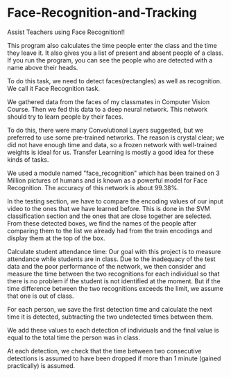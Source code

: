 # Face-Recognition-and-Tracking
Assist Teachers using Face Recognition!!

This program also calculates the time people enter the class and the time they leave it. It also gives you a list of present and absent people of a class. If you run the program, you can see the people who are detected with a name above their heads.

To do this task, we need to detect faces(rectangles) as well as recognition. We call it Face Recognition task.

We gathered data from the faces of my classmates in Computer Vision Course. Then we fed this data to a deep neural network.
This network should try to learn people by their faces.

To do this, there were many Convolutional Layers suggested, but we preferred to use some pre-trained networks. The reason is crystal clear; we did not have enough time and data, so a frozen network with well-trained weights is ideal for us. Transfer Learning is mostly a good idea for these kinds of tasks. 

We used a module named "face_recognition" which has been trained on 3 Million pictures of humans and is known as a powerful model for Face Recognition. The accuracy of this network is about 99.38%.

In the testing section, we have to compare the encoding values of our input video to the ones that we have learned before. 
This is done in the SVM classification section and the ones that are close together are selected.
From these detected boxes, we find the names of the people after comparing them to the list we already had from the train encodings and display them at the top of the box.

Calculate student attendance time:
Our goal with this project is to measure attendance while students are in class.
Due to the inadequacy of the test data and the poor performance of the network, we then consider and measure the time between the two recognitions for each individual so that there is no problem if the student is not identified at the moment. But if the time difference between the two recognitions exceeds the limit, we assume that one is out of class.


For each person, we save the first detection time and calculate the next time it is detected, subtracting the two undetected times between them.

We add these values ​​to each detection of individuals and the final value is equal to the total time the person was in class.

At each detection, we check that the time between two consecutive detections is assumed to have been dropped if more than 1 minute (gained practically) is assumed.

